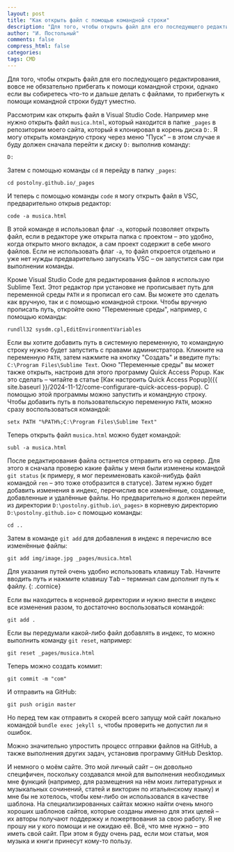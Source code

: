 ```yaml
---
layout: post
title: "Как открыть файл с помощью командной строки"
description: "Для того, чтобы открыть файл для его последующего редактирования, вовсе не обязательно прибегать к помощи командной строки, однако если вы собиретесь что-то и дальше делать с файлами, то прибегнуть к помощи командной строки будут уместно."
author: "И. Постольный"
comments: false
compress_html: false
categories: 
tags: CMD
---
```


Для того, чтобы открыть файл для его последующего редактирования, вовсе не обязательно прибегать к помощи командной строки, однако если вы собиретесь что-то и дальше делать с файлами, то прибегнуть к помощи командной строки будут уместно.

Рассмотрим как открыть файл в Visual Studio Code. Например мне нужно открыть файл `musica.html`, который находится в папке `_pages` в репозитории моего сайта, который я клонировал в корень диска `D:`. Я могу открыть командную строку через меню "Пуск" – в этом случае я буду должен сначала перейти к диску `D:` выполнив команду:

```batch
D:
```

Затем с помощью команды `cd` я перейду в папку `_pages`:

```batch
cd postolny.github.io/_pages
```

И теперь с помощью команды `code` я могу открыть файл в VSC, предварительно открыв редактор:

```batch
code -a musica.html
```

В этой команде я использовал флаг `-a`, который позволяет открыть файл, если в редакторе уже открыта папка с проектом – это удобно, когда открыто много вкладок, а сам проект содержит в себе много файлов. Если не использовать флаг `-a`, то файл откроется отдельно и уже нет нужды предварительно запускать VSC – он запустится сам при выполнении команды.

Кроме Visual Studio Code для редактирования файлов я использую Sublime Text. Этот редактор при установке не прописывает путь для переменной среды `PATH` и я прописал его сам. Вы можете это сделать как вручную, так и с помощью командной строки. Чтобы вручную прописать путь, откройте окно "Переменные среды", например, с помощью команды:

```batch
rundll32 sysdm.cpl,EditEnvironmentVariables
```

Если вы хотите добавить путь в системную переменную, то командную строку нужно будет запустить с правами администратора. Кликните на переменную `PATH`, затем нажмите на кнопку "Создать" и введите путь: `C:\Program Files\Sublime Text`. Окно "Переменные среды" вы может также открыть, настроив для этого программу Quick Access Popup. Как это сделать – читайте в статье [Как настроить Quick Access Popup]({{ site.baseurl }}/2024-11-12/сome-configurare-quick-access-popup). С помощью этой программы можно запустить и командную строку. Чтобы добавить путь в пользовательскую переменную `PATH`, можно сразу воспользоваться командой:

```batch
setx PATH "%PATH%;C:\Program Files\Sublime Text"
```

Теперь открыть файл `musica.html` можно будет командой:

```batch
subl -a musica.html
```

После редактирования файла останется отправить его на сервер. Для этого я сначала проверю какие файлы у меня были изменены командой `git status` (к примеру, я мог переименовать какой-нибудь файл командой `ren` – это тоже отобразится в статусе). Затем нужно будет добавить изменения в индекс, перечислив все изменённые, созданные, добавленные и удалённые файлы. Но предварительно я должен перейти из директории `D:\postolny.github.io\_pages>` в корневую директорию `D:\postolny.github.io>` с помощью команды:

```batch
cd ..
```

Затем в команде `git add` для добавления в индекс я перечислю все изменённые файлы:

```batch
git add img/image.jpg _pages/musica.html
```

Для указания путей очень удобно использовать клавишу <kbd>Tab</kbd>. Начните вводить путь и нажмите клавишу <kbd>Tab</kbd> – терминал сам дополнит путь к файлу.
{: .cornice}

Если вы находитесь в корневой директории и нужно внести в индекс все изменения разом, то достаточно воспользоваться командой:

```batch
git add .
```

Если вы передумали какой-либо файл добавлять в индекс, то можно выполнить команду `git reset`, например:

```batch
git reset _pages/musica.html
```

Теперь можно создать коммит:

```batch
git commit -m "com"
```

И отправить на GitHub:

```batch
git push origin master
```

Но перед тем как отправить я скорей всего запущу мой сайт локально командой `bundle exec jekyll s`, чтобы проверить не допустил ли я ошибок.

Можно значительно упростить процесс отправки файлов на GitHub, а также выполнения других задач, установив программу GitHub Desktop.

И немного о моём сайте. Это мой личный сайт – он довольно специфичен, поскольку создавался мной для выполнения необходимых мне функций (например, для размещения на нём моих литературных и музыкальных сочинений, статей и викторин по итальянскому языку) и мне бы не хотелось, чтобы кем-либо он использовался в качестве шаблона. На специализированных сайтах можно найти очень много хороших шаблонов сайтов, которые созданы именно для этих целей – их авторы получают поддержку и пожертвования за свою работу. Я не прошу ни у кого помощи и не ожидаю её. Всё, что мне нужно – это иметь свой сайт. При этом я буду очень рад, если мои статьи, моя музыка и книги принесут кому-то пользу.